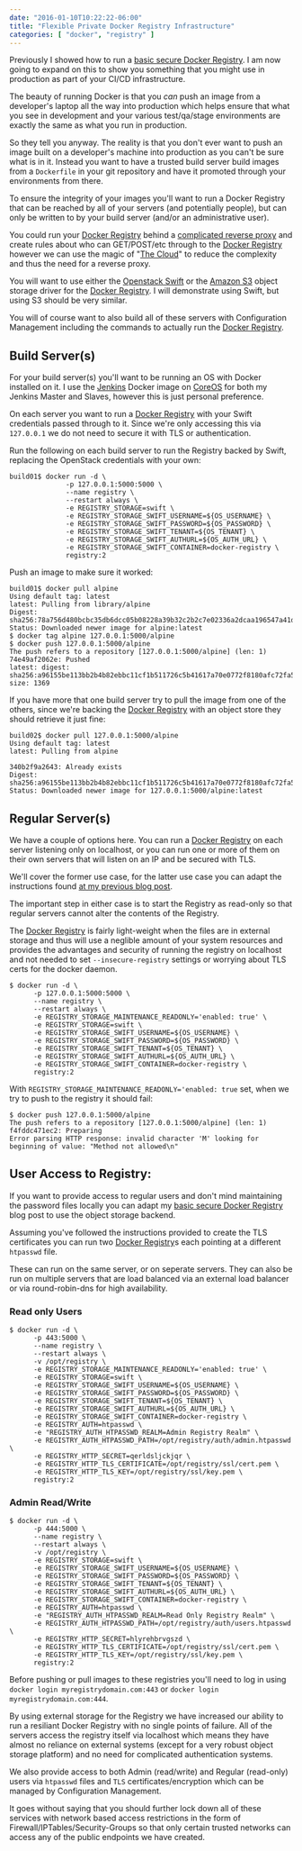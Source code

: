 ```yaml
---
date: "2016-01-10T10:22:22-06:00"
title: "Flexible Private Docker Registry Infrastructure"
categories: [ "docker", "registry" ]
---
```


Previously I showed how to run a [basic secure Docker Registry](http://tech.paulcz.net/2016/01/deploying-a-secure-docker-registry/).  I am now going to expand on this to show you something that you might use in production as part of your CI/CD infrastructure.

The beauty of running Docker is that you _can_ push an image from a developer's laptop all the way into production which helps ensure that what you see in development and your various test/qa/stage environments are exactly the same as what you run in production.

So they tell you anyway. The reality is that you don't ever want to push an image built on a developer's machine into production as you can't be sure what is in it.  Instead you want to have a trusted build server build images from a `Dockerfile` in your git repository and have it promoted through your environments from there.

To ensure the integrity of your images you'll want to run a Docker Registry that can be reached by all of your servers (and potentially people), but can only be written to by your build server (and/or an administrative user).

You could run your [Docker Registry](https://www.docker.com/docker-registry) behind a [complicated reverse proxy](https://docs.docker.com/registry/recipes/) and create rules about who can GET/POST/etc through to the [Docker Registry](https://www.docker.com/docker-registry) however we can use the magic of "[The Cloud](https://github.com/panicsteve/cloud-to-butt)" to reduce the complexity and thus the need for a reverse proxy.

You will want to use either the [Openstack Swift](https://wiki.openstack.org/wiki/Swift) or the [Amazon S3](https://aws.amazon.com/s3/) object storage driver for the [Docker Registry](https://www.docker.com/docker-registry). I will demonstrate using Swift, but using S3 should be very similar.

You will of course want to also build all of these servers with Configuration Management including the commands to actually run the [Docker Registry](https://www.docker.com/docker-registry).

## Build Server(s)

For your build server(s) you'll want to be running an OS with Docker installed on it. I use the [Jenkins](https://hub.docker.com/_/jenkins/) Docker image on [CoreOS](http://coreos.com/) for both my Jenkins Master and Slaves, however this is just personal preference.

On each server you want to run a [Docker Registry](https://www.docker.com/docker-registry) with your Swift credentials passed through to it. Since we're only accessing this via `127.0.0.1` we do not need to secure it with TLS or authentication.

Run the following on each build server to run the Registry backed by Swift, replacing the OpenStack credentials with your own:

```
build01$ docker run -d \
              -p 127.0.0.1:5000:5000 \
              --name registry \
              --restart always \
              -e REGISTRY_STORAGE=swift \
              -e REGISTRY_STORAGE_SWIFT_USERNAME=${OS_USERNAME} \
              -e REGISTRY_STORAGE_SWIFT_PASSWORD=${OS_PASSWORD} \
              -e REGISTRY_STORAGE_SWIFT_TENANT=${OS_TENANT} \
              -e REGISTRY_STORAGE_SWIFT_AUTHURL=${OS_AUTH_URL} \
              -e REGISTRY_STORAGE_SWIFT_CONTAINER=docker-registry \
              registry:2
```

Push an image to make sure it worked:

```
build01$ docker pull alpine
Using default tag: latest
latest: Pulling from library/alpine
Digest: sha256:78a756d480bcbc35db6dcc05b08228a39b32c2b2c7e02336a2dcaa196547a41d
Status: Downloaded newer image for alpine:latest
$ docker tag alpine 127.0.0.1:5000/alpine
$ docker push 127.0.0.1:5000/alpine
The push refers to a repository [127.0.0.1:5000/alpine] (len: 1)
74e49af2062e: Pushed 
latest: digest: sha256:a96155be113bb2b4b82ebbc11cf1b511726c5b41617a70e0772f8180afc72fa5 size: 1369
```

If you have more that one build server try to pull the image from one of the others, since we're backing the [Docker Registry](https://www.docker.com/docker-registry) with an object store they should retrieve it just fine:

```
build02$ docker pull 127.0.0.1:5000/alpine
Using default tag: latest
latest: Pulling from alpine

340b2f9a2643: Already exists 
Digest: sha256:a96155be113bb2b4b82ebbc11cf1b511726c5b41617a70e0772f8180afc72fa5
Status: Downloaded newer image for 127.0.0.1:5000/alpine:latest
```

## Regular Server(s)

We have a couple of options here.  You can run a [Docker Registry](https://www.docker.com/docker-registry) on each server listening only on localhost, or you can run one or more of them on their own servers that will listen on an IP and be secured with TLS.

We'll cover the former use case, for the latter use case you can adapt the instructions found [at my previous blog post](http://tech.paulcz.net/2016/01/deploying-a-secure-docker-registry/).

The important step in either case is to start the Registry as read-only so that regular servers cannot alter the contents of the Registry.

The [Docker Registry](https://www.docker.com/docker-registry) is fairly light-weight when the files are in external storage and thus will use a neglible amount of your system resources and provides the advantages and security of running the registry on localhost and not needed to set `--insecure-registry` settings or worrying about TLS certs for the docker daemon.

```
$ docker run -d \
      -p 127.0.0.1:5000:5000 \
      --name registry \
      --restart always \
      -e REGISTRY_STORAGE_MAINTENANCE_READONLY='enabled: true' \
      -e REGISTRY_STORAGE=swift \
      -e REGISTRY_STORAGE_SWIFT_USERNAME=${OS_USERNAME} \
      -e REGISTRY_STORAGE_SWIFT_PASSWORD=${OS_PASSWORD} \
      -e REGISTRY_STORAGE_SWIFT_TENANT=${OS_TENANT} \
      -e REGISTRY_STORAGE_SWIFT_AUTHURL=${OS_AUTH_URL} \
      -e REGISTRY_STORAGE_SWIFT_CONTAINER=docker-registry \
      registry:2
```

With `REGISTRY_STORAGE_MAINTENANCE_READONLY='enabled: true` set, when we try to push to the registry it should fail:

```
$ docker push 127.0.0.1:5000/alpine
The push refers to a repository [127.0.0.1:5000/alpine] (len: 1)
f4fddc471ec2: Preparing 
Error parsing HTTP response: invalid character 'M' looking for beginning of value: "Method not allowed\n"
```

## User Access to Registry:

If you want to provide access to regular users and don't mind maintaining the password files locally you can adapt my [basic secure Docker Registry](http://tech.paulcz.net/2016/01/deploying-a-secure-docker-registry/) blog post to use the object storage backend.

Assuming you've followed the instructions provided to create the TLS certificates you can run two [Docker Registry](https://www.docker.com/docker-registry)s each pointing at a different `htpasswd` file.

These can run on the same server, or on seperate servers.  They can also be run on multiple servers that are load balanced via an external load balancer or via round-robin-dns for high availability.

### Read only Users      

```
$ docker run -d \
      -p 443:5000 \
      --name registry \
      --restart always \
      -v /opt/registry \
      -e REGISTRY_STORAGE_MAINTENANCE_READONLY='enabled: true' \
      -e REGISTRY_STORAGE=swift \
      -e REGISTRY_STORAGE_SWIFT_USERNAME=${OS_USERNAME} \
      -e REGISTRY_STORAGE_SWIFT_PASSWORD=${OS_PASSWORD} \
      -e REGISTRY_STORAGE_SWIFT_TENANT=${OS_TENANT} \
      -e REGISTRY_STORAGE_SWIFT_AUTHURL=${OS_AUTH_URL} \
      -e REGISTRY_STORAGE_SWIFT_CONTAINER=docker-registry \
      -e REGISTRY_AUTH=htpasswd \
      -e "REGISTRY_AUTH_HTPASSWD_REALM=Admin Registry Realm" \
      -e REGISTRY_AUTH_HTPASSWD_PATH=/opt/registry/auth/admin.htpasswd \
      -e REGISTRY_HTTP_SECRET=qerldsljckjqr \
      -e REGISTRY_HTTP_TLS_CERTIFICATE=/opt/registry/ssl/cert.pem \
      -e REGISTRY_HTTP_TLS_KEY=/opt/registry/ssl/key.pem \
      registry:2
```

### Admin Read/Write

```
$ docker run -d \
      -p 444:5000 \
      --name registry \
      --restart always \
      -v /opt/registry \
      -e REGISTRY_STORAGE=swift \
      -e REGISTRY_STORAGE_SWIFT_USERNAME=${OS_USERNAME} \
      -e REGISTRY_STORAGE_SWIFT_PASSWORD=${OS_PASSWORD} \
      -e REGISTRY_STORAGE_SWIFT_TENANT=${OS_TENANT} \      
      -e REGISTRY_STORAGE_SWIFT_AUTHURL=${OS_AUTH_URL} \
      -e REGISTRY_STORAGE_SWIFT_CONTAINER=docker-registry \
      -e REGISTRY_AUTH=htpasswd \
      -e "REGISTRY_AUTH_HTPASSWD_REALM=Read Only Registry Realm" \
      -e REGISTRY_AUTH_HTPASSWD_PATH=/opt/registry/auth/users.htpasswd \
      -e REGISTRY_HTTP_SECRET=hlyrehbrvgszd \
      -e REGISTRY_HTTP_TLS_CERTIFICATE=/opt/registry/ssl/cert.pem \
      -e REGISTRY_HTTP_TLS_KEY=/opt/registry/ssl/key.pem \
      registry:2
```

Before pushing or pull images to these registries you'll need to log in using `docker login myregistrydomain.com:443` or `docker login myregistrydomain.com:444`.

By using external storage for the Registry we have increased our ability to run a resiliant Docker Registry with no single points of failure. All of the servers access the registry itself via localhost which means they have almost no reliance on external systems (except for a very robust object storage platform) and no need for complicated authentication systems.

We also provide access to both Admin (read/write) and Regular (read-only) users via `htpasswd` files and `TLS` certificates/encryption which can be managed by Configuration Management.

It goes without saying that you should further lock down all of these services with network based access restrictions in the form of Firewall/IPTables/Security-Groups so that only certain trusted networks can access any of the public endpoints we have created.
